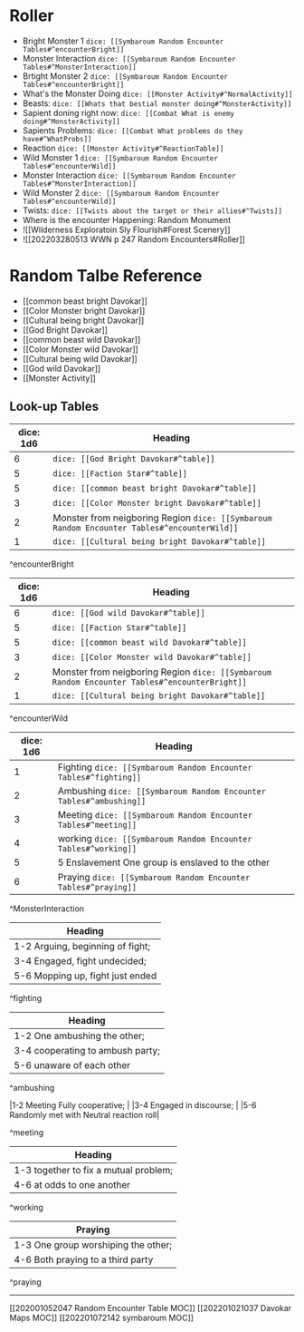 # Roller
- Bright Monster 1 `dice: [[Symbaroum Random Encounter Tables#^encounterBright]]`
- Monster Interaction `dice: [[Symbaroum Random Encounter Tables#^MonsterInteraction]]`
- Brtight Monster 2 `dice: [[Symbaroum Random Encounter Tables#^encounterBright]]`
- What's the Monster Doing `dice: [[Monster Activity#^NormalActivity]]`
- Beasts: `dice: [[Whats that bestial monster doing#^MonsterActivity]]`
- Sapient doning right now: `dice: [[Combat What is enemy doing#^MonsterActivity]]`
- Sapients Problems: `dice: [[Combat What problems do they have#^WhatProbs]]`
- Reaction `dice: [[Monster Activity#^ReactionTable]]`
- Wild Monster 1  `dice: [[Symbaroum Random Encounter Tables#^encounterWild]]`
- Monster Interaction `dice: [[Symbaroum Random Encounter Tables#^MonsterInteraction]]`
- Wild Monster 2 `dice: [[Symbaroum Random Encounter Tables#^encounterWild]]`
- Twists: `dice: [[Twists about the target or their allies#^Twists]]`
- Where is the encounter Happening: Random Monument
- ![[Wilderness Exploratoin Sly Flourish#Forest Scenery]]
- ![[202203280513 WWN p 247 Random Encounters#Roller]]


# Random Talbe Reference
-  [[common beast bright Davokar]]
-  [[Color Monster bright Davokar]]
-  [[Cultural being bright Davokar]]
-  [[God Bright Davokar]]
-  [[common beast wild Davokar]]
-  [[Color Monster wild Davokar]]
-  [[Cultural being wild Davokar]]
-  [[God wild Davokar]]
- [[Monster Activity]]
## Look-up Tables
| dice: 1d6 | Heading                                                                                     |
| --------- | ------------------------------------------------------------------------------------------- |
| 6         | `dice: [[God Bright Davokar#^table]]`                                                       |
| 5         | `dice: [[Faction Star#^table]]`                                                             |
| 5         | `dice: [[common beast bright Davokar#^table]]`                                              |
| 3         | `dice: [[Color Monster bright Davokar#^table]]`                                             |
| 2         | Monster from neigboring Region `dice: [[Symbaroum Random Encounter Tables#^encounterWild]]` |
| 1         | `dice: [[Cultural being bright Davokar#^table]]`                                            |

^encounterBright

| dice: 1d6 | Heading                                                                                       |
| --------- | --------------------------------------------------------------------------------------------- |
| 6         | `dice: [[God wild Davokar#^table]]`                                                           |
| 5         | `dice: [[Faction Star#^table]]`                                                               |
| 5         | `dice: [[common beast wild Davokar#^table]]`                                                  |
| 3         | `dice: [[Color Monster wild Davokar#^table]]`                                                 |
| 2         | Monster from neigboring Region `dice: [[Symbaroum Random Encounter Tables#^encounterBright]]` |
| 1         | `dice: [[Cultural being bright Davokar#^table]]`                                              |

^encounterWild


| dice: 1d6 | Heading                                                  |
| --------- | -------------------------------------------------------- |
| 1         | Fighting `dice: [[Symbaroum Random Encounter Tables#^fighting]]`  |
| 2         | Ambushing `dice: [[Symbaroum Random Encounter Tables#^ambushing]]` |
| 3         | Meeting `dice: [[Symbaroum Random Encounter Tables#^meeting]]`   |
| 4         | working `dice: [[Symbaroum Random Encounter Tables#^working]]`   |
| 5         | 5 Enslavement One group is enslaved to the other         |
| 6         | Praying `dice: [[Symbaroum Random Encounter Tables#^praying]]`   |

^MonsterInteraction




| Heading                          |
| -------------------------------- |
| 1-2 Arguing, beginning of fight; |
| 3-4 Engaged, fight undecided;    |
| 5-6 Mopping up, fight just ended |

^fighting


| Heading                          |
| -------------------------------- |
| 1-2 One ambushing the other;     |
| 3-4 cooperating to ambush party; |
| 5-6 unaware of each other        |

^ambushing

|1-2 Meeting Fully cooperative; |
|3-4 Engaged in discourse; |
|5-6 Randomly met with Neutral reaction roll|

^meeting

| Heading                              |
| ------------------------------------ |
| 1-3 together to fix a mutual problem; |
| 4-6 at odds to one another           |

^working

| Praying                             |
| ----------------------------------- |
| 1-3 One group worshiping the other; |
| 4-6 Both praying to a third party   |

^praying




---
[[202001052047 Random Encounter Table MOC]]
[[202201021037 Davokar Maps MOC]]
[[202201072142 symbaroum MOC]]